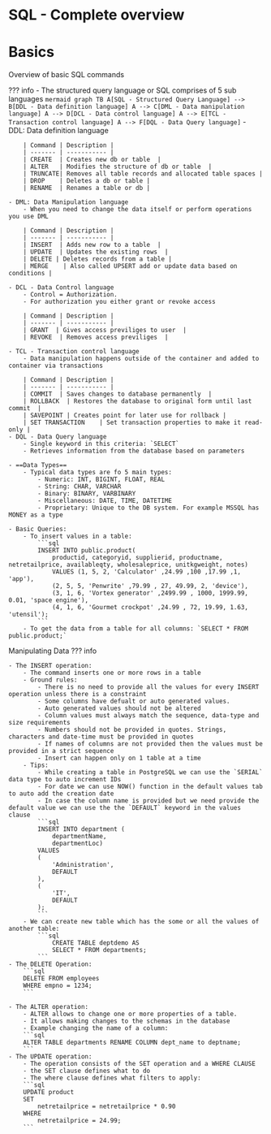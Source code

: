 # SQL - Complete overview

# Basics

Overview of basic SQL commands

??? info
    - The structured query language or SQL comprises of 5 sub languages
    ``` mermaid
    graph TB
    A[SQL - Structured Query Language] --> B[DDL - Data definition language]
    A --> C[DML - Data manipulation language]
    A --> D[DCL - Data control language]
    A --> E[TCL - Transaction control language]
    A --> F[DQL - Data Query language]
    ```
    - DDL: Data definition language
    
        | Command | Description |
        | ------- | ----------- |
        | CREATE  | Creates new db or table  |
        | ALTER   | Modifies the structure of db or table  |
        | TRUNCATE| Removes all table records and allocated table spaces |
        | DROP    | Deletes a db or table |
        | RENAME  | Renames a table or db |

    - DML: Data Manipulation language
        - When you need to change the data itself or perform operations you use DML

        | Command | Description |
        | ------- | ----------- |
        | INSERT  | Adds new row to a table  |
        | UPDATE  | Updates the existing rows  |
        | DELETE | Deletes records from a table |
        | MERGE    | Also called UPSERT add or update data based on conditions |
    
    - DCL - Data Control language
        - Control = Authorization.
        - For authorization you either grant or revoke access
        
        | Command | Description |
        | ------- | ----------- |
        | GRANT  | Gives access previliges to user  |
        | REVOKE  | Removes access previliges  |
    
    - TCL - Transaction control language
        - Data manipulation happens outside of the container and added to container via transactions

        | Command | Description |
        | ------- | ----------- |
        | COMMIT  | Saves changes to database permanently  |
        | ROLLBACK  | Restores the database to original form until last commit  |
        | SAVEPOINT | Creates point for later use for rollback |
        | SET TRANSACTION    | Set transaction properties to make it read-only |
    - DQL - Data Query language
        - Single keyword in this criteria: `SELECT`
        - Retrieves information from the database based on parameters
    
    - ==Data Types==
        - Typical data types are fo 5 main types:
            - Numeric: INT, BIGINT, FLOAT, REAL
            - String: CHAR, VARCHAR
            - Binary: BINARY, VARBINARY
            - Miscellaneous: DATE, TIME, DATETIME
            - Proprietary: Unique to the DB system. For example MSSQL has MONEY as a type

    - Basic Queries:
        - To insert values in a table:
            ```sql
            INSERT INTO public.product(
                productid, categoryid, supplierid, productname, netretailprice, availableqty, wholesaleprice, unitkgweight, notes)
                VALUES (1, 5, 2, 'Calculator' ,24.99 ,100 ,17.99 ,1, 'app'),
                (2, 5, 5, 'Penwrite' ,79.99 , 27, 49.99, 2, 'device'),
                (3, 1, 6, 'Vortex generator' ,2499.99 , 1000, 1999.99, 0.01, 'space engine'),
                (4, 1, 6, 'Gourmet crockpot' ,24.99 , 72, 19.99, 1.63, 'utensil');
            ```
        - To get the data from a table for all columns: `SELECT * FROM public.product;`

Manipulating Data
??? info

    - The INSERT operation:
        - The command inserts one or more rows in a table
        - Ground rules:
            - There is no need to provide all the values for every INSERT operation unless there is a constraint
            - Some columns have defualt or auto generated values. 
            - Auto generated values should not be altered
            - Column values must always match the sequence, data-type and size requirements
            - Numbers should not be provided in quotes. Strings, characters and date-time must be provided in quotes
            - If names of columns are not provided then the values must be provided in a strict sequence
            - Insert can happen only on 1 table at a time
        - Tips:
            - While creating a table in PostgreSQL we can use the `SERIAL` data type to auto increment IDs
            - For date we can use NOW() function in the default values tab to auto add the creation date
            - In case the column name is provided but we need provide the default value we can use the the `DEFAULT` keyword in the values clause
            ```sql
            INSERT INTO department (
                departmentName,
                departmentLoc)
            VALUES
            (
                'Administration',
                DEFAULT
            ),
            (
                'IT',
                DEFAULT
            );
            ```
        - We can create new table which has the some or all the values of another table:
            ```sql
                CREATE TABLE deptdemo AS
                SELECT * FROM departments;
            ```
    - The DELETE Operation:
        ```sql
        DELETE FROM employees
        WHERE empno = 1234;
        ```

    - The ALTER operation:
        - ALTER allows to change one or more properties of a table.
        - It allows making changes to the schemas in the database
        - Example changing the name of a column:
        ```sql
        ALTER TABLE departments RENAME COLUMN dept_name to deptname;
        ```
    - The UPDATE operation:
        - The operation consists of the SET operation and a WHERE CLAUSE
        - the SET clause defines what to do
        - The where clause defines what filters to apply:
        ```sql
        UPDATE product
        SET
	        netretailprice = netretailprice * 0.90
        WHERE
            netretailprice = 24.99;
        ```
        